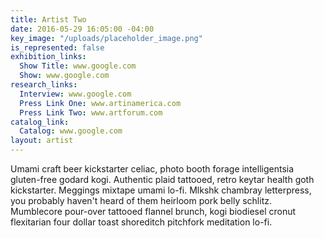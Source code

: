 ```yaml
---
title: Artist Two
date: 2016-05-29 16:05:00 -04:00
key_image: "/uploads/placeholder_image.png"
is_represented: false
exhibition_links:
  Show Title: www.google.com
  Show: www.google.com
research_links:
  Interview: www.google.com
  Press Link One: www.artinamerica.com
  Press Link Two: www.artforum.com
catalog_link:
  Catalog: www.google.com
layout: artist
---
```


Umami craft beer kickstarter celiac, photo booth forage intelligentsia gluten-free godard kogi. Authentic plaid tattooed, retro keytar health goth kickstarter. Meggings mixtape umami lo-fi. Mlkshk chambray letterpress, you probably haven't heard of them heirloom pork belly schlitz. Mumblecore pour-over tattooed flannel brunch, kogi biodiesel cronut flexitarian four dollar toast shoreditch pitchfork meditation lo-fi.